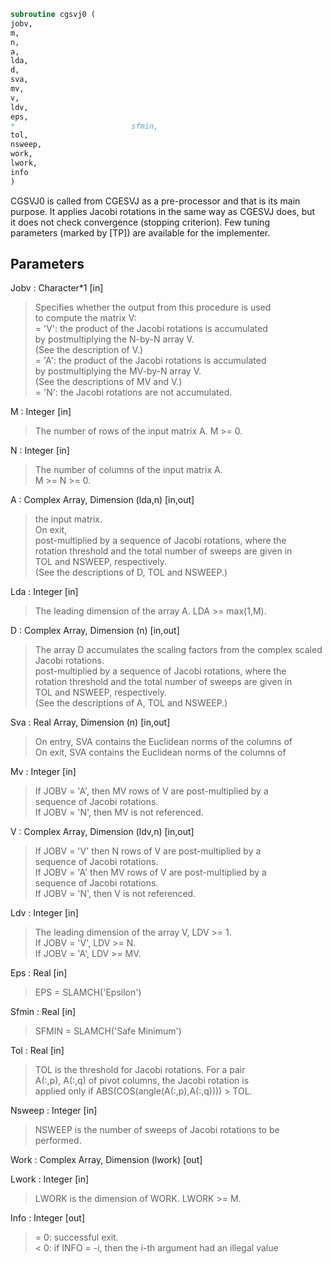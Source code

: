 ```fortran  
subroutine cgsvj0 (  
jobv,  
m,  
n,  
a,  
lda,  
d,  
sva,  
mv,  
v,  
ldv,  
eps,  
*                          sfmin,  
tol,  
nsweep,  
work,  
lwork,  
info  
)  
```  
  
CGSVJ0 is called from CGESVJ as a pre-processor and that is its main  
purpose. It applies Jacobi rotations in the same way as CGESVJ does, but  
it does not check convergence (stopping criterion). Few tuning  
parameters (marked by [TP]) are available for the implementer.  
  
## Parameters  
Jobv : Character*1 [in]  
> Specifies whether the output from this procedure is used  
> to compute the matrix V:  
> = 'V': the product of the Jacobi rotations is accumulated  
> by postmultiplying the N-by-N array V.  
> (See the description of V.)  
> = 'A': the product of the Jacobi rotations is accumulated  
> by postmultiplying the MV-by-N array V.  
> (See the descriptions of MV and V.)  
> = 'N': the Jacobi rotations are not accumulated.  
  
M : Integer [in]  
> The number of rows of the input matrix A.  M >= 0.  
  
N : Integer [in]  
> The number of columns of the input matrix A.  
> M >= N >= 0.  
  
A : Complex Array, Dimension (lda,n) [in,out]  
> the input matrix.  
> On exit,  
> post-multiplied by a sequence of Jacobi rotations, where the  
> rotation threshold and the total number of sweeps are given in  
> TOL and NSWEEP, respectively.  
> (See the descriptions of D, TOL and NSWEEP.)  
  
Lda : Integer [in]  
> The leading dimension of the array A.  LDA >= max(1,M).  
  
D : Complex Array, Dimension (n) [in,out]  
> The array D accumulates the scaling factors from the complex scaled  
> Jacobi rotations.  
> post-multiplied by a sequence of Jacobi rotations, where the  
> rotation threshold and the total number of sweeps are given in  
> TOL and NSWEEP, respectively.  
> (See the descriptions of A, TOL and NSWEEP.)  
  
Sva : Real Array, Dimension (n) [in,out]  
> On entry, SVA contains the Euclidean norms of the columns of  
> On exit, SVA contains the Euclidean norms of the columns of  
  
Mv : Integer [in]  
> If JOBV = 'A', then MV rows of V are post-multiplied by a  
> sequence of Jacobi rotations.  
> If JOBV = 'N',   then MV is not referenced.  
  
V : Complex Array, Dimension (ldv,n) [in,out]  
> If JOBV = 'V' then N rows of V are post-multiplied by a  
> sequence of Jacobi rotations.  
> If JOBV = 'A' then MV rows of V are post-multiplied by a  
> sequence of Jacobi rotations.  
> If JOBV = 'N',   then V is not referenced.  
  
Ldv : Integer [in]  
> The leading dimension of the array V,  LDV >= 1.  
> If JOBV = 'V', LDV >= N.  
> If JOBV = 'A', LDV >= MV.  
  
Eps : Real [in]  
> EPS = SLAMCH('Epsilon')  
  
Sfmin : Real [in]  
> SFMIN = SLAMCH('Safe Minimum')  
  
Tol : Real [in]  
> TOL is the threshold for Jacobi rotations. For a pair  
> A(:,p), A(:,q) of pivot columns, the Jacobi rotation is  
> applied only if ABS(COS(angle(A(:,p),A(:,q)))) > TOL.  
  
Nsweep : Integer [in]  
> NSWEEP is the number of sweeps of Jacobi rotations to be  
> performed.  
  
Work : Complex Array, Dimension (lwork) [out]  
  
Lwork : Integer [in]  
> LWORK is the dimension of WORK. LWORK >= M.  
  
Info : Integer [out]  
> = 0:  successful exit.  
> < 0:  if INFO = -i, then the i-th argument had an illegal value  
  
